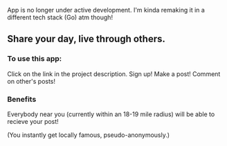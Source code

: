 App is no longer under active development. I'm kinda remaking it in a different tech stack (Go) atm though!

## Share your day, live through others.

### To use this app:
Click on the link in the project description.
Sign up!
Make a post!
Comment on other's posts!

### Benefits
Everybody near you (currently within an 18-19 mile radius) will be able to recieve your post!

(You instantly get locally famous, pseudo-anonymously.)
